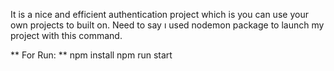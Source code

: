 It is a nice and efficient authentication project which is you can use your own projects to built on.
Need to say ı used nodemon package to launch my project with this command.

** For Run: **
  npm install
  npm run start
